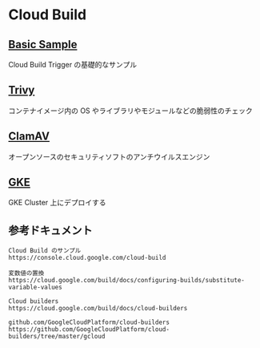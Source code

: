 # Cloud Build

## [Basic Sample](./basic-sample)

Cloud Build Trigger の基礎的なサンプル

## [Trivy](./trivy)

コンテナイメージ内の OS やライブラリやモジュールなどの脆弱性のチェック

## [ClamAV](./clamav)

オープンソースのセキュリティソフトのアンチウイルスエンジン

## [GKE](../kubernetes/builds)

GKE Cluster 上にデプロイする

## 参考ドキュメント

```
Cloud Build のサンプル
https://console.cloud.google.com/cloud-build
```
```
変数値の置換
https://cloud.google.com/build/docs/configuring-builds/substitute-variable-values
```
```
Cloud builders
https://cloud.google.com/build/docs/cloud-builders
```
```
github.com/GoogleCloudPlatform/cloud-builders
https://github.com/GoogleCloudPlatform/cloud-builders/tree/master/gcloud
```
